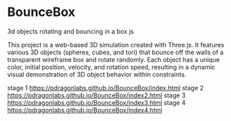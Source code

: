 # BounceBox
3d objects rotating and bouncing in a box js



This project is a web-based 3D simulation created with Three.js. It features various 3D objects (spheres, cubes, and tori) that bounce off the walls of a transparent wireframe box and rotate randomly. Each object has a unique color, initial position, velocity, and rotation speed, resulting in a dynamic visual demonstration of 3D object behavior within constraints.

stage 1 https://pdragonlabs.github.io/BounceBox/index.html
stage 2 https://pdragonlabs.github.io/BounceBox/index2.html
stage 3 https://pdragonlabs.github.io/BounceBox/index3.html
stage 4 https://pdragonlabs.github.io/BounceBox/index4.html
